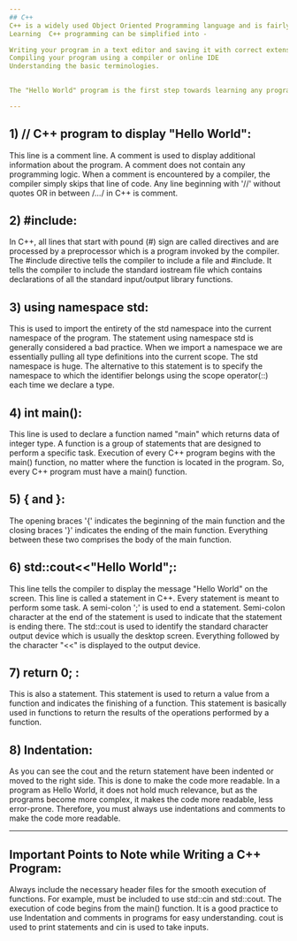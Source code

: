 ```yaml
---
## C++ 
C++ is a widely used Object Oriented Programming language and is fairly easy to understand.
Learning  C++ programming can be simplified into -   

Writing your program in a text editor and saving it with correct extension(.CPP, .C, .CP).
Compiling your program using a compiler or online IDE
Understanding the basic terminologies.

 
The "Hello World" program is the first step towards learning any programming language and is also one of the simplest programs you will learn.

--- 
```

## 1) // C++ program to display "Hello World": 
This line is a comment line. A comment is used to display additional information about the program. A comment does not contain any programming logic. When a comment is encountered by a compiler, the compiler simply skips that line of code. Any line beginning with '//' without quotes OR in between /*...*/ in C++ is comment. 
 

## 2) #include:
In C++,  all lines that start with pound (#) sign are called directives and are processed by a preprocessor which is a program invoked by the compiler. The #include directive tells the compiler to include a file and #include<iostream>. It tells the compiler to include the standard iostream file which contains declarations of all the standard input/output library functions.

## 3) using namespace std: 
This is used to import the entirety of the std namespace into the current namespace of the program. The statement using namespace std is generally considered a bad practice. When we import a namespace we are essentially pulling all type definitions into the current scope. The std namespace is huge. The alternative to this statement is to specify the namespace to which the identifier belongs using the scope operator(::) each time we declare a type.

## 4) int main(): 
This line is used to declare a function named "main" which returns data of integer type. A function is a group of statements that are designed to perform a specific task. Execution of every C++ program begins with the main() function, no matter where the function is located in the program. So, every C++ program must have a main() function. 

## 5) { and }:
The opening braces '{' indicates the beginning of the main function and the closing braces '}' indicates the ending of the main function. Everything between these two comprises the body of the main function.

## 6) std::cout<<"Hello World";: 
This line tells the compiler to display the message "Hello World" on the screen. This line is called a statement in C++. Every statement is meant to perform some task. A semi-colon ';' is used to end a statement. Semi-colon character at the end of the statement is used to indicate that the statement is ending there. The std::cout is used to identify the standard character output device which is usually the desktop screen. Everything followed by the character "<<" is displayed to the output device.

## 7) return 0; :
This is also a statement. This statement is used to return a value from a function and indicates the finishing of a function. This statement is basically used in functions to return the results of the operations performed by a function. 

## 8) Indentation:
As you can see the cout and the return statement have been indented or moved to the right side. This is done to make the code more readable. In a program as Hello World, it does not hold much relevance, but as the programs become more complex, it makes the code more readable, less error-prone. Therefore, you must always use indentations and comments to make the code more readable. 

 ---

## Important Points to Note while Writing a C++ Program:

Always include the necessary header files for the smooth execution of functions.
For example, <iostream> must be included to use std::cin and std::cout.
The execution of code begins from the main() function.
It is a good practice to use Indentation and comments in programs for easy understanding.
cout is used to print statements and cin is used to take inputs.

